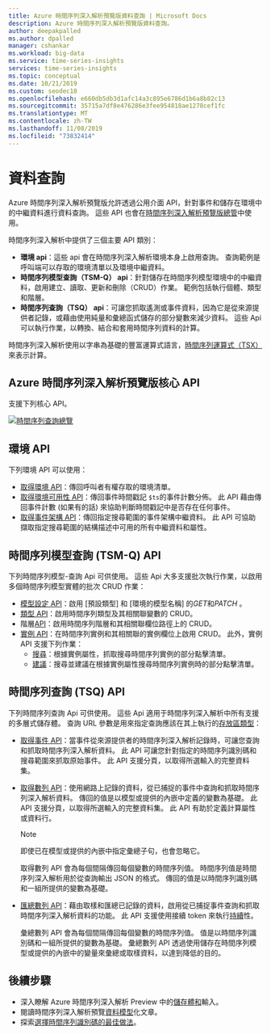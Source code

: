 ```yaml
---
title: Azure 時間序列深入解析預覽版資料查詢 | Microsoft Docs
description: Azure 時間序列深入解析預覽版資料查詢。
author: deepakpalled
ms.author: dpalled
manager: cshankar
ms.workload: big-data
ms.service: time-series-insights
services: time-series-insights
ms.topic: conceptual
ms.date: 10/21/2019
ms.custom: seodec18
ms.openlocfilehash: e660db5db3d1afc14a3c895e6786d1b6a8b82c13
ms.sourcegitcommit: 35715a7df8e476286e3fee954818ae1278cef1fc
ms.translationtype: MT
ms.contentlocale: zh-TW
ms.lasthandoff: 11/08/2019
ms.locfileid: "73832414"
---
```

# <a name="data-querying"></a>資料查詢

Azure 時間序列深入解析預覽版允許透過公用介面 API，針對事件和儲存在環境中的中繼資料進行資料查詢。 這些 API 也會在[時間序列深入解析預覽版總管](./time-series-insights-update-explorer.md)中使用。

時間序列深入解析中提供了三個主要 API 類別：

* **環境 api**：這些 api 會在時間序列深入解析環境本身上啟用查詢。 查詢範例是呼叫端可以存取的環境清單以及環境中繼資料。
* **時間序列模型查詢（TSM-Q） api**：針對儲存在時間序列模型環境中的中繼資料，啟用建立、讀取、更新和刪除（CRUD）作業。 範例包括執行個體、類型和階層。
* **時間序列查詢（TSQ） api**：可讓您抓取遙測或事件資料，因為它是從來源提供者記錄，或藉由使用純量和彙總函式儲存的部分變數來減少資料。 這些 Api 可以執行作業，以轉換、結合和套用時間序列資料的計算。

時間序列深入解析使用以字串為基礎的豐富運算式語言，[時間序列運算式（TSX）](https://docs.microsoft.com/rest/api/time-series-insights/preview-tsx)來表示計算。

## <a name="azure-time-series-insights-preview-core-apis"></a>Azure 時間序列深入解析預覽版核心 API

支援下列核心 API。

[![時間序列查詢總覽](media/v2-update-tsq/tsq.png)](media/v2-update-tsq/tsq.png#lightbox)

## <a name="environment-apis"></a>環境 API

下列環境 API 可以使用：

* [取得環境 API](/rest/api/time-series-insights/management/environments/get)：傳回呼叫者有權存取的環境清單。
* [取得環境可用性 API](/rest/api/time-series-insights/dataaccess(preview)/query/getavailability)：傳回事件時間戳記 `$ts`的事件計數分佈。 此 API 藉由傳回事件計數 (如果有的話) 來協助判斷時間戳記中是否存在任何事件。
* [取得事件架構 API](/rest/api/time-series-insights/dataaccess(preview)/query/geteventschema)：傳回指定搜尋範圍的事件架構中繼資料。 此 API 可協助擷取指定搜尋範圍的結構描述中可用的所有中繼資料和屬性。

## <a name="time-series-model-query-tsm-q-apis"></a>時間序列模型查詢 (TSM-Q) API

下列時間序列模型-查詢 Api 可供使用。 這些 Api 大多支援批次執行作業，以啟用多個時間序列模型實體的批次 CRUD 作業：

* [模型設定 API](https://docs.microsoft.com/rest/api/time-series-insights/preview-model#model-settings-api)：啟用 [預設類型] 和 [環境的模型名稱] 的*GET*和*PATCH* 。
* [類型 API](https://docs.microsoft.com/rest/api/time-series-insights/preview-model#types-api)：啟用時間序列類型及其相關聯變數的 CRUD。
* 階層[API](https://docs.microsoft.com/rest/api/time-series-insights/preview-model#hierarchies-api)：啟用時間序列階層和其相關聯欄位路徑上的 CRUD。
* [實例 API](https://docs.microsoft.com/rest/api/time-series-insights/preview-model#instances-api)：在時間序列實例和其相關聯的實例欄位上啟用 CRUD。 此外，實例 API 支援下列作業：
  * [搜尋](https://docs.microsoft.com/rest/api/time-series-insights/dataaccess(preview)/timeseriesinstances/search)：根據實例屬性，抓取搜尋時間序列實例的部分點擊清單。
  * [建議](https://docs.microsoft.com/rest/api/time-series-insights/dataaccess(preview)/timeseriesinstances/suggest)：搜尋並建議在根據實例屬性搜尋時間序列實例時的部分點擊清單。

## <a name="time-series-query-tsq-apis"></a>時間序列查詢 (TSQ) API

下列時間序列查詢 Api 可供使用。 這些 Api 適用于時間序列深入解析中所有支援的多層式儲存體。 查詢 URL 參數是用來指定查詢應該在其上執行的[存放區類型](https://docs.microsoft.com/rest/api/time-series-insights/dataaccess(preview)/query/execute#uri-parameters)：

* [取得事件 API](/rest/api/time-series-insights/dataaccess(preview)/query/execute#getevents)：當事件從來源提供者的時間序列深入解析記錄時，可讓您查詢和抓取時間序列深入解析資料。 此 API 可讓您針對指定的時間序列識別碼和搜尋範圍來抓取原始事件。 此 API 支援分頁，以取得所選輸入的完整資料集。 

* [取得數列 API](/rest/api/time-series-insights/dataaccess(preview)/query/execute#getseries)：使用網路上記錄的資料，從已捕捉的事件中查詢和抓取時間序列深入解析資料。 傳回的值是以模型或提供的內嵌中定義的變數為基礎。 此 API 支援分頁，以取得所選輸入的完整資料集。 此 API 有助於定義計算屬性或資料行。

    >[!NOTE]
    > 即使已在模型或提供的內嵌中指定彙總子句，也會忽略它。

  取得數列 API 會為每個間隔傳回每個變數的時間序列值。 時間序列值是時間序列深入解析用於從查詢輸出 JSON 的格式。 傳回的值是以時間序列識別碼和一組所提供的變數為基礎。

* [匯總數列 API](/rest/api/time-series-insights/dataaccess(preview)/query/execute#aggregatevariable)：藉由取樣和匯總已記錄的資料，啟用從已捕捉事件查詢和抓取時間序列深入解析資料的功能。 此 API 支援使用接續 token 來執行[持續](https://docs.microsoft.com/rest/api/time-series-insights/dataaccess(preview)/query/execute#queryresultpage)性。

  彙總數列 API 會為每個間隔傳回每個變數的時間序列值。 值是以時間序列識別碼和一組所提供的變數為基礎。 彙總數列 API 透過使用儲存在時間序列模型或提供的內嵌中的變量來彙總或取樣資料，以達到降低的目的。

## <a name="next-steps"></a>後續步驟

- 深入瞭解 Azure 時間序列深入解析 Preview 中的[儲存體和](./time-series-insights-update-storage-ingress.md)輸入。
- 閱讀時間序列深入解析預覽[資料模型](./time-series-insights-update-tsm.md)化文章。
- 探索[選擇時間序列識別碼的最佳做法](./time-series-insights-update-how-to-id.md)。
